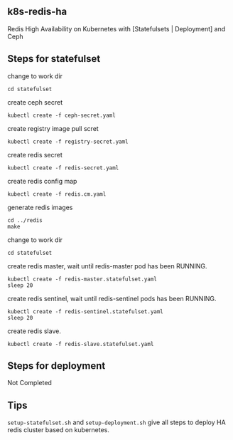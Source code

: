 ## k8s-redis-ha
Redis High Availability on Kubernetes with [Statefulsets | Deployment] and Ceph
## Steps for statefulset
change to work dir
```
cd statefulset
```
create ceph secret
```
kubectl create -f ceph-secret.yaml
```
create registry image pull scret
```
kubectl create -f registry-secret.yaml
```
create redis secret
```
kubectl create -f redis-secret.yaml
```
create redis config map
```
kubectl create -f redis.cm.yaml
```
generate redis images
```
cd ../redis
make
```
change to work dir
```
cd statefulset
```
create redis master, wait until redis-master pod has been RUNNING.
```
kubectl create -f redis-master.statefulset.yaml
sleep 20
```
create redis sentinel, wait until redis-sentinel pods has been RUNNING. 
```
kubectl create -f redis-sentinel.statefulset.yaml
sleep 20
```
create redis slave. 
```
kubectl create -f redis-slave.statefulset.yaml
```
## Steps for deployment
Not Completed
## Tips
`setup-statefulset.sh` and `setup-deployment.sh` give all steps to deploy HA redis cluster based on kubernetes.
